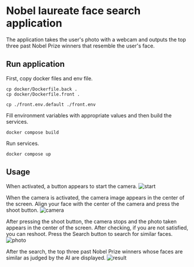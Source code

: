 # Nobel laureate face search application

The application takes the user's photo with a webcam and outputs the top three past Nobel Prize winners that resemble the user's face.

## Run application

First, copy docker files and env file.

```shell
cp docker/Dockerfile.back .
cp docker/Dockerfile.front .

cp ./front.env.default ./front.env
```

Fill environment variables with appropriate values and then build the services.

```shell
docker compose build
```

Run services.

```shell
docker compose up
```

## Usage

When activated, a button appears to start the camera.
![start](https://github.com/ken2403/face_search/blob/feature/image/image/img1.png)

When the camera is activated, the camera image appears in the center of the screen. Align your face with the center of the camera and press the shoot button.
![camera](https://github.com/ken2403/face_search/blob/feature/image/image/img2.png)

After pressing the shoot button, the camera stops and the photo taken appears in the center of the screen. After checking, if you are not satisfied, you can reshoot. Press the Search button to search for similar faces.
![photo](https://github.com/ken2403/face_search/blob/feature/image/image/img3.png)

After the search, the top three past Nobel Prize winners whose faces are similar as judged by the AI are displayed.
![result](https://github.com/ken2403/face_search/blob/feature/image/image/img4.png)

